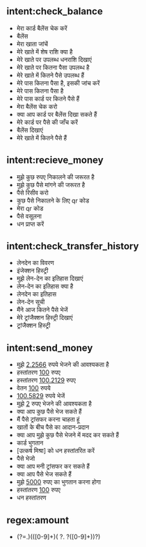 ## intent:check_balance
- मेरा कार्ड बैलेंस चेक करें
- बैलेंस
- मेरा खाता जांचें
- मेरे खाते में शेष राशि क्या है
- मेरे खाते पर उपलब्ध धनराशि दिखाएं
- मेरे खाते पर कितना पैसा उपलब्ध है
- मेरे खाते में कितने पैसे उपलब्ध हैं
- मेरे पास कितना पैसा है, इसकी जांच करें
- मेरे पास कितना पैसा है
- मेरे पास कार्ड पर कितने पैसे हैं
- मेरा बैलेंस चेक करो
- क्या आप कार्ड पर बैलेंस दिखा सकते हैं
- मेरे कार्ड पर पैसे की जाँच करें
- बैलेंस दिखाएं
- मेरे खाते में कितने पैसे हैं

## intent:recieve_money
- मुझे कुछ रुपए निकालने की जरूरत है
- मुझे कुछ पैसे मांगने की जरूरत है
- पैसे रिसीव करो
- कुछ पैसे निकालने के लिए qr कोड
- मेरा qr कोड
- पैसे वसूलना 
- धन प्राप्त करें

## intent:check_transfer_history
- लेनदेन का विवरण
- इंजेक्शन हिस्ट्री
- मुझे लेन-देन का इतिहास दिखाएं
- लेन-देन का इतिहास क्या है
- लेनदेन का इतिहास
- लेन-देन सूची
- मैंने आज कितने पैसे भेजें 
- मेरे ट्रांजैक्शन हिस्ट्री दिखाएं
- ट्रांजैक्शन हिस्ट्री

## intent:send_money
- मुझे [2.2566](amount) रुपये भेजने की आवश्यकता है
- हस्तांतरण [100](amount) रुपए
- हस्तांतरण [100.2129](amount) रुपए
- वेतन [100](amount) रुपये
- [100.5829](amount) रुपये भेजें
- मुझे [2](amount) रुपए भेजने की आवश्यकता है
- क्या आप कुछ पैसे भेज सकते हैं
- मैं पैसे ट्रांसफर करना चाहता हूं
- खातों के बीच पैसे का आदान-प्रदान
- क्या आप मुझे कुछ पैसे भेजने में मदद कर सकते हैं
- कार्ड भुगतान
- [उत्कर्ष मिश्रा] को धन हस्तांतरित करें
- पैसे भेजो
- क्या आप मनी ट्रांसफर कर सकते हैं
- क्या आप पैसे भेज सकते हैं
- मुझे [5000](amount) रुपए का भुगतान करना होगा
- हस्तांतरण [100](amount) रुपए
- धन हस्तांतरण

## regex:amount
- (?=.)(([0-9]+)( ?\. ?([0-9]+))?)